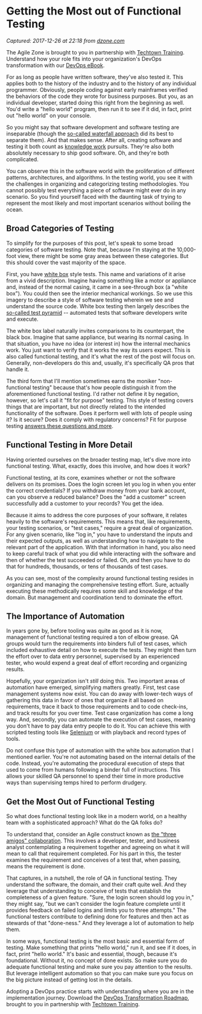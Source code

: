 # Getting the Most out of Functional Testing

_Captured: 2017-12-26 at 22:18 from [dzone.com](https://dzone.com/articles/getting-the-most-out-of-functional-testing?edition=347109&utm_source=Zone%20Newsletter&utm_medium=email&utm_campaign=agile%202017-12-26)_

The Agile Zone is brought to you in partnership with [Techtown Training](https://dzone.com/go?i=151022&u=http%3A%2F%2Fwww.techtowntraining.com%2F). Understand how your role fits into your organization's DevOps transformation with our [DevOps eBook](https://dzone.com/go?i=151022&u=http%3A%2F%2Fpages.aspeinc.com%2Fdevops-enterprise-ebook.html%3Futm_source%3Ddzone%26utm_medium%3Dfooter%26utm_campaign%3Ddevebook).

For as long as people have written software, they've also tested it. This applies both to the history of the industry and to the history of any individual programmer. Obviously, people coding against early mainframes verified the behaviors of the code they wrote for business purposes. But you, as an individual developer, started doing this right from the beginning as well. You'd write a "hello world" program, then run it to see if it did, in fact, print out "hello world" on your console.

So you might say that software development and software testing are inseparable (though the [so-called waterfall approach](https://en.wikipedia.org/wiki/Waterfall_model) did its best to separate them). And that makes sense. After all, creating software and testing it both count as [knowledge work](https://simplicable.com/new/knowledge-work-definition) pursuits. They're also both absolutely necessary to ship good software. Oh, and they're both complicated.

You can observe this in the software world with the proliferation of different patterns, architectures, and algorithms. In the testing world, you see it with the challenges in organizing and categorizing testing methodologies. You cannot possibly test everything a piece of software might ever do in any scenario. So you find yourself faced with the daunting task of trying to represent the most likely and most important scenarios without boiling the ocean.

## Broad Categories of Testing

To simplify for the purposes of this post, let's speak to some broad categories of software testing. Note that, because I'm staying at the 10,000-foot view, there might be some gray areas between these categories. But this should cover the vast majority of the space.

First, you have [white box](http://softwaretestingfundamentals.com/white-box-testing/) style tests. This name and variations of it arise from a vivid description. Imagine having something like a motor or appliance and, instead of the normal casing, it came in a see-through box (a "white box"). You could then see the interior mechanical workings. So we use this imagery to describe a style of software testing wherein we see and understand the source code. White box testing then largely describes the [so-called test pyramid](https://martinfowler.com/bliki/TestPyramid.html) \-- automated tests that software developers write and execute.

The white box label naturally invites comparisons to its counterpart, the black box. Imagine that same appliance, but wearing its normal casing. In that situation, you have no idea (or interest in) how the internal mechanics work. You just want to verify that it works the way its users expect. This is also called functional testing, and it's what the rest of the post will focus on. Generally, non-developers do this and, usually, it's specifically QA pros that handle it.

The third form that I'll mention sometimes earns the moniker "non-functional testing" because that's how people distinguish it from the aforementioned functional testing. I'd rather not define it by negation, however, so let's call it "fit for purpose" testing. This style of testing covers things that are important, but not directly related to the intended functionality of the software. Does it perform well with lots of people using it? Is it secure? Does it comply with regulatory concerns? Fit for purpose testing [answers these questions and more](http://istqbexamcertification.com/what-is-non-functional-testing-testing-of-software-product-characteristics/).

## Functional Testing in More Detail

Having oriented ourselves on the broader testing map, let's dive more into functional testing. What, exactly, does this involve, and how does it work?

Functional testing, at its core, examines whether or not the software delivers on its promises. Does the login screen let you log in when you enter the correct credentials? If you withdraw money from your bank account, can you observe a reduced balance? Does the "add a customer" screen successfully add a customer to your records? You get the idea.

Because it aims to address the core purposes of your software, it relates heavily to the software's requirements. This means that, like requirements, your testing scenarios, or "test cases," require a great deal of organization. For any given scenario, like "log in," you have to understand the inputs and their expected outputs, as well as understanding how to navigate to the relevant part of the application. With that information in hand, you also need to keep careful track of what you did while interacting with the software and then of whether the test succeeded or failed. Oh, and then you have to do that for hundreds, thousands, or tens of thousands of test cases.

As you can see, most of the complexity around functional testing resides in organizing and managing the comprehensive testing effort. Sure, actually executing these methodically requires some skill and knowledge of the domain. But management and coordination tend to dominate the effort.

## The Importance of Automation

In years gone by, before tooling was quite as good as it is now, management of functional testing required a ton of elbow grease. QA groups would turn the requirements into binders full of test cases, which included exhaustive detail on how to execute the tests. They might then turn the effort over to data entry personnel, supervised by an experienced tester, who would expend a great deal of effort recording and organizing results.

Hopefully, your organization isn't _still_ doing this. Two important areas of automation have emerged, simplifying matters greatly. First, test case management systems now exist. You can do away with lower-tech ways of gathering this data in favor of ones that organize it all based on requirements, trace it back to those requirements and to code check-ins, and track results for you over time. Test case organization has come a long way. And, secondly, you can automate the execution of test cases, meaning you don't have to pay data entry people to do it. You can achieve this with scripted testing tools like [Selenium](http://www.seleniumhq.org/) or with playback and record types of tools.

Do not confuse this type of automation with the white box automation that I mentioned earlier. You're not automating based on the internal details of the code. Instead, you're automating the procedural execution of steps that used to come from humans following a binder full of instructions. This allows your skilled QA personnel to spend their time in more productive ways than supervising temps hired to perform drudgery.

## Get the Most Out of Functional Testing

So what does functional testing look like in a modern world, on a healthy team with a sophisticated approach? What do the QA folks do?

To understand that, consider an Agile construct known as [the "three amigos" collaboration](http://www.velocitypartners.net/blog/2014/02/11/the-3-amigos-in-agile-teams/). This involves a developer, tester, and business analyst contemplating a requirement together and agreeing on what it will mean to call that requirement completed. For his part in this, the tester examines the requirement and conceives of a test that, when passing, means the requirement is done.

That captures, in a nutshell, the role of QA in functional testing. They understand the software, the domain, and their craft quite well. And they leverage that understanding to conceive of tests that establish the completeness of a given feature. "Sure, the login screen should log you in," they might say, "but we can't consider the login feature complete until it provides feedback on failed logins and limits you to three attempts." The functional testers contribute to defining done for features and then act as stewards of that "done-ness." And they leverage a lot of automation to help them.

In some ways, functional testing is the most basic and essential form of testing. Make something that prints "hello world," run it, and see if it does, in fact, print "hello world." It's basic and essential, though, because it's foundational. Without it, no concept of done exists. So make sure you do adequate functional testing and make sure you pay attention to the results. But leverage intelligent automation so that you can make sure you focus on the big picture instead of getting lost in the details.

Adopting a DevOps practice starts with understanding where you are in the implementation journey. Download the [DevOps Transformation Roadmap](https://dzone.com/go?i=151021&u=http%3A%2F%2Fpages.techtowntraining.com%2FDevOpsRoadmapDzone_DevOpsTransformationRoadmap.html%3Futm_source%3Ddzone%26utm_medium%3Dheader%26utm_campaign%3Ddevops-transformation), brought to you in partnership with [Techtown Training](https://dzone.com/go?i=151021&u=http%3A%2F%2Fwww.techtowntraining.com%2F).

